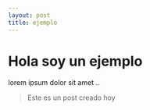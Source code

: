 ```yaml
---
layout: post
title: ejemplo
---
```


# Hola soy un ejemplo

lorem ipsum dolor sit amet ..


> Este es un post creado hoy 
